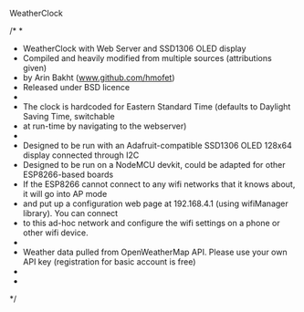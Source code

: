 WeatherClock

/*
 * 
 * WeatherClock with Web Server and SSD1306 OLED display
 * Compiled and heavily modified from multiple sources (attributions given)
 * by Arin Bakht (www.github.com/hmofet)
 * Released under BSD licence
 * 
 * The clock is hardcoded for Eastern Standard Time (defaults to Daylight Saving Time, switchable
 * at run-time by navigating to the webserver)
 * 
 * Designed to be run with an Adafruit-compatible SSD1306 OLED 128x64 display connected through I2C
 * Designed to be run on a NodeMCU devkit, could be adapted for other ESP8266-based boards
 * If the ESP8266 cannot connect to any wifi networks that it knows about, it will go into AP mode
 * and put up a configuration web page at 192.168.4.1 (using wifiManager library). You can connect
 * to this ad-hoc network and configure the wifi settings on a phone or other wifi device.
 * 
 * Weather data pulled from OpenWeatherMap API. Please use your own API key (registration for basic account is free)
 * 
 * 
 */
